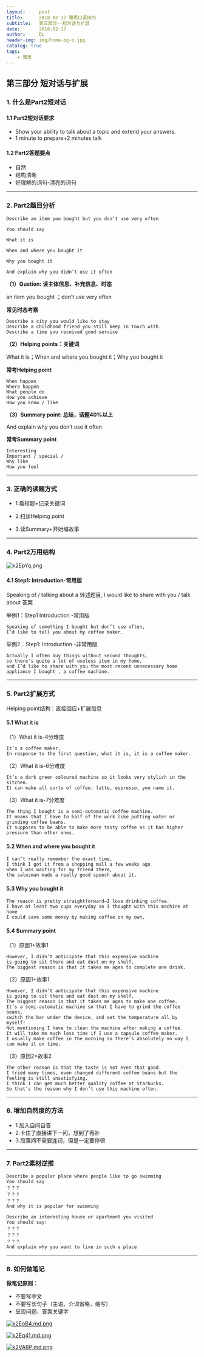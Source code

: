 ```yaml
---
layout:     post
title:      2018-02-17-雅思口语技巧
subtitle:   第三部分--短对话与扩展
date:       2018-02-17
author:     DL
header-img: img/home-bg-o.jpg
catalog: true
tags:
    - 雅思
---
```


## 第三部分 短对话与扩展

### 1. 什么是Part2短对话

#### 1.1 Part2短对话要求

- Show your ability to talk about a topic and extend your answers. 
- 1 minute to prepare+2 minutes talk 

#### 1.2 Part2答题要点

- 自然
- 结构清晰
- 好理解的词句-漂亮的词句

---

### 2. Part2题目分析

	Describe an item you bought but you don’t use very often

	You should say

	What it is

	When and where you bought it

	Why you bought it

	And explain why you didn’t use it often

**（1）Qustion: 读主体信息、补充信息、时态**

an item you bought ；don’t use very often

**常见时态考察**

	Describe a city you would like to stay
	Describe a childhood friend you still keep in touch with
	Describe a time you received good service


**（2）Helping points：关键词**

What it is；When and where you bought it；Why you bought it

**常考Helping point**

	When happen
	Where happen
	What people do
	How you achieve
	How you know / like

**（3）Summary point: 总结，话题40%以上**

And explain why you don’t use it often

**常考Summary point**

	Interesting 
	Important / special / 
	Why like 
	How you feel

---

### 3. 正确的读题方式

- 1.看标题+记录关键词

- 2.扫读Helping point

- 3.读Summary+开始编故事

---

### 4. Part2万用结构

![k2EpYq.png](https://s2.ax1x.com/2019/02/20/k2EpYq.png)

#### 4.1 Step1: Introduction-常用版

Speaking of / talking about a 转述题目, I would like to share with you / talk about 答案

举例1：Step1 Introduction -常用版

	Speaking of something I bought but don’t use often, 
	I’d like to tell you about my coffee maker.


举例2：Step1: Introduction -非常用版

	Actually I often buy things without second thoughts, 
	so there's quite a lot of useless item in my home, 
	and I’d like to share with you the most recent unnecessary home appliance I bought , a coffee machine. 

---

### 5. Part2扩展方式

Helping point结构：直接回应+扩展信息

#### 5.1 What it is
（1）What it is-4分难度
	
	It’s a coffee maker.
	In response to the first question, what it is, it is a coffee maker. 


（2）What it is-6分难度

	It’s a dark green coloured machine so it looks very stylish in the kitchen. 
	It can make all sorts of coffee: latte, espresso, you name it. 

（3）What it is-7分难度

	The thing I bought is a semi-automatic coffee machine. 
	It means that I have to half of the work like putting water or grinding coffee beans.
	It supposes to be able to make more tasty coffee as it has higher pressure than other ones. 

#### 5.2 When and where you bought it

	I can’t really remember the exact time, 
	I think I got it from a shopping mall a few weeks ago 
	when I was waiting for my friend there, 
	the salesman made a really good speech about it.

#### 5.3 Why you bought it

	The reason is pretty straightforward—I love drinking coffee. 
	I have at least two cups everyday so I thought with this machine at home 
	I could save some money by making coffee on my own.  

#### 5.4 Summary point

（1）原因1+故事1

	However, I didn’t anticipate that this expensive machine 
	is going to sit there and eat dust on my shelf. 
	The biggest reason is that it takes me ages to complete one drink. 

（2）原因1+故事1

	However, I didn’t anticipate that this expensive machine 
	is going to sit there and eat dust on my shelf. 
	The biggest reason is that it takes me ages to make one coffee. 
	It’s a semi-automatic machine so that I have to grind the coffee beans, 
	switch the bar under the device, and set the temperature all by myself! 
	Not mentioning I have to clean the machine after making a coffee. 
	It will take me much less time if I use a capsule coffee maker.  
	I usually make coffee in the morning so there’s absolutely no way I can make it on time. 

（3）原因2+故事2

	The other reason is that the taste is not even that good. 
	I tried many times, even changed different coffee beans but the feeling is still unsatisfying. 
	I think I can get much better quality coffee at Starbucks. 
	So that’s the reason why I don’t use this machine often. 

---

### 6. 增加自然度的方法

- 1.加入自问自答
- 2.卡住了直接讲下一问，想到了再补
- 3.段落间不需要连词，但是一定要停顿

---

### 7. Part2素材逆推

	Describe a popular place where people like to go swimming
	You should say
	？？？
	？？？
	？？？
	And why it is popular for swimming

	Describe an interesting house or apartment you visited
	You should say:
	？？？
	？？？
	？？？
	And explain why you want to live in such a place

---

### 8. 如何做笔记

**做笔记原则：**

- 不要写中文
- 不要写长句子（主语、介词省略，缩写）
- 呈现问题、答案关键字

[![k2EoB4.md.png](https://s2.ax1x.com/2019/02/20/k2EoB4.md.png)](https://imgchr.com/i/k2EoB4)

[![k2Eq41.md.png](https://s2.ax1x.com/2019/02/20/k2Eq41.md.png)](https://imgchr.com/i/k2Eq41)

[![k2VA8P.md.png](https://s2.ax1x.com/2019/02/20/k2VA8P.md.png)](https://imgchr.com/i/k2VA8P)
